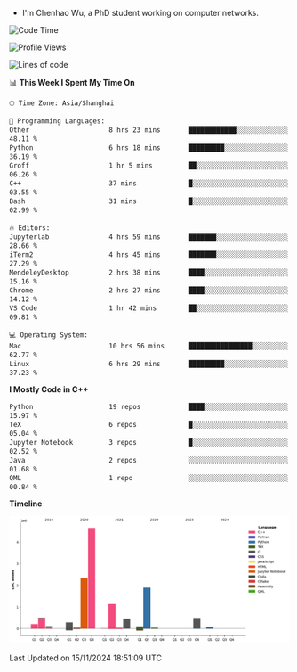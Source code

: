 - I'm Chenhao Wu, a PhD student working on computer networks.

<!--START_SECTION:waka-->
![Code Time](http://img.shields.io/badge/Code%20Time-56%20hrs%203%20mins-blue)

![Profile Views](http://img.shields.io/badge/Profile%20Views-1-blue)

![Lines of code](https://img.shields.io/badge/From%20Hello%20World%20I%27ve%20Written-12.4%20million%20lines%20of%20code-blue)

📊 **This Week I Spent My Time On** 

```text
🕑︎ Time Zone: Asia/Shanghai

💬 Programming Languages: 
Other                    8 hrs 23 mins       ████████████░░░░░░░░░░░░░   48.11 % 
Python                   6 hrs 18 mins       █████████░░░░░░░░░░░░░░░░   36.19 % 
Groff                    1 hr 5 mins         ██░░░░░░░░░░░░░░░░░░░░░░░   06.26 % 
C++                      37 mins             █░░░░░░░░░░░░░░░░░░░░░░░░   03.55 % 
Bash                     31 mins             █░░░░░░░░░░░░░░░░░░░░░░░░   02.99 % 

🔥 Editors: 
Jupyterlab               4 hrs 59 mins       ███████░░░░░░░░░░░░░░░░░░   28.66 % 
iTerm2                   4 hrs 45 mins       ███████░░░░░░░░░░░░░░░░░░   27.29 % 
MendeleyDesktop          2 hrs 38 mins       ████░░░░░░░░░░░░░░░░░░░░░   15.16 % 
Chrome                   2 hrs 27 mins       ████░░░░░░░░░░░░░░░░░░░░░   14.12 % 
VS Code                  1 hr 42 mins        ██░░░░░░░░░░░░░░░░░░░░░░░   09.81 % 

💻 Operating System: 
Mac                      10 hrs 56 mins      ████████████████░░░░░░░░░   62.77 % 
Linux                    6 hrs 29 mins       █████████░░░░░░░░░░░░░░░░   37.23 % 
```

**I Mostly Code in C++** 

```text
Python                   19 repos            ████░░░░░░░░░░░░░░░░░░░░░   15.97 % 
TeX                      6 repos             █░░░░░░░░░░░░░░░░░░░░░░░░   05.04 % 
Jupyter Notebook         3 repos             █░░░░░░░░░░░░░░░░░░░░░░░░   02.52 % 
Java                     2 repos             ░░░░░░░░░░░░░░░░░░░░░░░░░   01.68 % 
QML                      1 repo              ░░░░░░░░░░░░░░░░░░░░░░░░░   00.84 % 
```



**Timeline**

![Lines of Code chart](https://raw.githubusercontent.com/Vito-Swift/Vito-Swift/main/assets/bar_graph.png)


 Last Updated on 15/11/2024 18:51:09 UTC
<!--END_SECTION:waka-->

